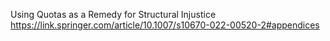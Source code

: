 Using Quotas as a Remedy for Structural Injustice
https://link.springer.com/article/10.1007/s10670-022-00520-2#appendices

